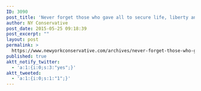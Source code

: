 ```yaml
---
ID: 3090
post_title: 'Never forget those who gave all to secure life, liberty and freedom for us. #MemorialDay'
author: NY Conservative
post_date: 2015-05-25 09:18:39
post_excerpt: ""
layout: post
permalink: >
  https://www.newyorkconservative.com/archives/never-forget-those-who-gave-all-to-secure-life-liberty-and-freedom-for-us-memorialday/
published: true
aktt_notify_twitter:
  - 'a:1:{i:0;s:3:"yes";}'
aktt_tweeted:
  - 'a:1:{i:0;s:1:"1";}'
---
```

<p><img src="http://www.newyorkconservative.com/wp-content/uploads/2015/05/052515_1318_Neverforget1.png" alt="" /></p>